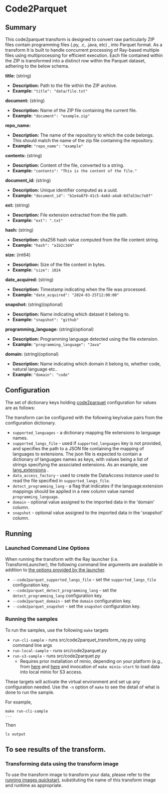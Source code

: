 # Code2Parquet 

## Summary 
This code2parquet transform is designed to convert raw particularly ZIP files contain programming files (.py, .c, .java, etc) , 
into Parquet format. 
As a transform It is built to handle concurrent processing of Ray-based
multiple files using multiprocessing for efficient execution.
Each file contained within the ZIP is transformed into a distinct row within the Parquet dataset, adhering to the below schema.

**title:** (string)

- **Description:** Path to the file within the ZIP archive.
- **Example:** `"title": "data/file.txt"`

**document:** (string)

- **Description:** Name of the ZIP file containing the current file.
- **Example:** `"document": "example.zip"`

**repo_name:**

- **Description:** The name of the repository to which the code belongs. This should match the name of the zip file containing the repository.
- **Example:** `"repo_name": "example"`

**contents:** (string)

- **Description:** Content of the file, converted to a string.
- **Example:** `"contents": "This is the content of the file."`

**document_id:** (string)

- **Description:** Unique identifier computed as a uuid. 
- **Example:** `"document_id": "b1e4a879-41c5-4a6d-a4a8-0d7a53ec7e8f"`

**ext:** (string)

- **Description:** File extension extracted from the file path.
- **Example:** `"ext": ".txt"`

**hash:** (string)

- **Description:** sha256 hash value computed from the file content string.
- **Example:** `"hash": "a1b2c3d4"`

**size:** (int64)

- **Description:** Size of the file content in bytes.
- **Example:** `"size": 1024`

**date_acquired:** (string)

- **Description:** Timestamp indicating when the file was processed.
- **Example:** `"date_acquired": "2024-03-25T12:00:00"`

**snapshot:** (string)(optional)

- **Description:** Name indicating which dataset it belong to.
- **Example:** `"snapshot": "github"`

**programming_language:** (string)(optional)

- **Description:** Programming language detected using the file extension.
- **Example:** `"programming_language": "Java"`

**domain:** (string)(optional)

- **Description:** Name indicating which domain it belong to, whether code, natural language etc..
- **Example:** `"domain": "code"`



## Configuration 

The set of dictionary keys holding [code2parquet](src/code2parquet_transform.py) 
configuration for values are as follows:

The transform can be configured with the following key/value pairs
from the configuration dictionary.
* `supported_languages` - a dictionary mapping file extensions to language names.
* `supported_langs_file` - used if `supported_languages` key is not provided,
  and specifies the path to a JSON file containing the mapping of languages
  to extensions. The json file is expected to contain a dictionary of
  languages names as keys, with values being a list of strings specifying the
  associated extensions. As an example, see 
  [lang_extensions](test-data/languages/lang_extensions.json) .
* `data_access_factory` - used to create the DataAccess instance used to read
the file specified in `supported_langs_file`.
* `detect_programming_lang` - a flag that indicates if the language:extension mappings
  should be applied in a new column value named `programming_language`.
* `domain` - optional value assigned to the imported data in the 'domain' column.
* `snapshot` -  optional value assigned to the imported data in the 'snapshot' column.

## Running

### Launched Command Line Options
When running the transform with the Ray launcher (i.e. TransformLauncher),
the following command line arguments are available in addition to
[the options provided by the launcher](../../../../data-processing-lib/doc/launcher-options.md).

* `--code2parquet_supported_langs_file` - set the `supported_langs_file` configuration key. 
* `--code2parquet_detect_programming_lang` - set the `detect_programming_lang` configuration key. 
* `--code2parquet_domain` - set the `domain` configuration key. 
* `--code2parquet_snapshot` -  set the `snapshot` configuration key. 

### Running the samples
To run the samples, use the following `make` targets

* `run-cli-sample` - runs src/code2parquet_transform_ray.py using command line args
* `run-local-sample` - runs src/code2parquet.py
* `run-s3-sample` - runs src/code2parquet.py
    * Requires prior installation of minio, depending on your platform (e.g., from [here](https://min.io/docs/minio/macos/index.html)
     and [here](https://min.io/docs/minio/linux/index.html) 
     and invocation of `make minio-start` to load data into local minio for S3 access.

These targets will activate the virtual environment and set up any configuration needed.
Use the `-n` option of `make` to see the detail of what is done to run the sample.

For example, 
```shell
make run-cli-sample
...
```
Then 
```shell
ls output
```
To see results of the transform.
---------------------------------


### Transforming data using the transform image

To use the transform image to transform your data, please refer to the 
[running images quickstart](../../../../doc/quick-start/run-transform-image.md),
substituting the name of this transform image and runtime as appropriate.
